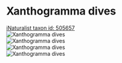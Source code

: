 
Xanthogramma dives
==================
  
[iNaturalist taxon id: 505657](https://www.inaturalist.org/taxa/505657)  
![Xanthogramma dives](https://inaturalist-open-data.s3.amazonaws.com/photos/201676443/medium.jpg)  
![Xanthogramma dives](https://inaturalist-open-data.s3.amazonaws.com/photos/49032624/medium.jpeg)  
![Xanthogramma dives](https://inaturalist-open-data.s3.amazonaws.com/photos/49033236/medium.jpeg)  
![Xanthogramma dives](https://inaturalist-open-data.s3.amazonaws.com/photos/49033240/medium.jpeg)